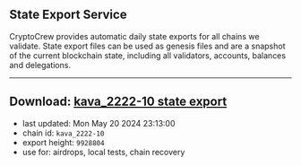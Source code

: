 ## State Export Service
CryptoCrew provides automatic daily state exports for all chains we validate. State export files can be used as genesis files and are a snapshot of the current blockchain state, including all validators, accounts, balances and delegations.

---
**Download: [kava_2222-10 state export](https://dl-eu2.ccvalidators.com/SERVICE/kava/kava_2222-10_export_9928804.json)**
---

- last updated: Mon May 20 2024 23:13:00
- chain id: `kava_2222-10`
- export height: `9928804`
- use for: airdrops, local tests, chain recovery
